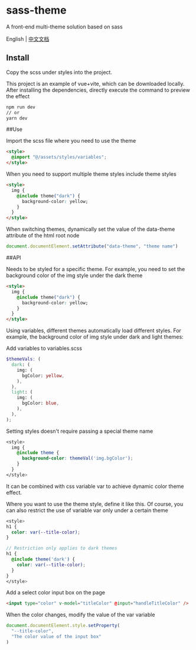 # sass-theme

A front-end multi-theme solution based on sass

English | [中文文档](README_CN.md)

## Install

Copy the scss under styles into the project.

This project is an example of vue+vite, which can be downloaded locally. After installing the dependencies, directly execute the command to preview the effect

```sh
npm run dev
// or
yarn dev
```

##Use

Import the scss file where you need to use the theme

```html
<style>
  @import "@/assets/styles/variables";
</style>
```

When you need to support multiple theme styles include theme styles

```html
<style>
  img {
    @include theme("dark") {
      background-color: yellow;
    }
  }
</style>
```

When switching themes, dynamically set the value of the data-theme attribute of the html root node

```js
document.documentElement.setAttribute("data-theme", "theme name")
```

##API

Needs to be styled for a specific theme. For example, you need to set the background color of the img style under the dark theme

```html
<style>
  img {
    @include theme("dark") {
      background-color: yellow;
    }
  }
</style>
```

Using variables, different themes automatically load different styles. For example, the background color of img style under dark and light themes:

Add variables to variables.scss

```scss
$themeVals: (
  dark: (
    img: (
      bgColor: yellow,
    ),
  ),
  light: (
    img: (
      bgColor: blue,
    ),
  ),
);
```

Setting styles doesn't require passing a special theme name

```scss
<style>
  img {
    @include theme {
      background-color: themeVal('img.bgColor');
    }
  }
</style>
```

It can be combined with css variable var to achieve dynamic color theme effect.

Where you want to use the theme style, define it like this. Of course, you can also restrict the use of variable var only under a certain theme

```scss
<style>
h1 {
  color: var(--title-color);
}

// Restriction only applies to dark themes
h1 {
  @include theme('dark') {
    color: var(--title-color);
  }
}
</style>
```

Add a select color input box on the page

```html
<input type="color" v-model="titleColor" @input="handleTitleColor" />
```

When the color changes, modify the value of the var variable

```js
document.documentElement.style.setProperty(
  "--title-color",
  "The color value of the input box"
)
```
